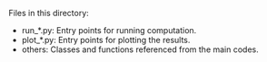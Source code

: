 Files in this directory:
- run_*.py: Entry points for running computation.
- plot_*.py: Entry points for plotting the results.
- others: Classes and functions referenced from the main codes.
